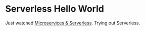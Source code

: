 # Serverless Hello World

Just watched [Microservices & Serverless](https://www.youtube.com/watch?v=CKLIL3Kbf60). Trying out Serverless.


